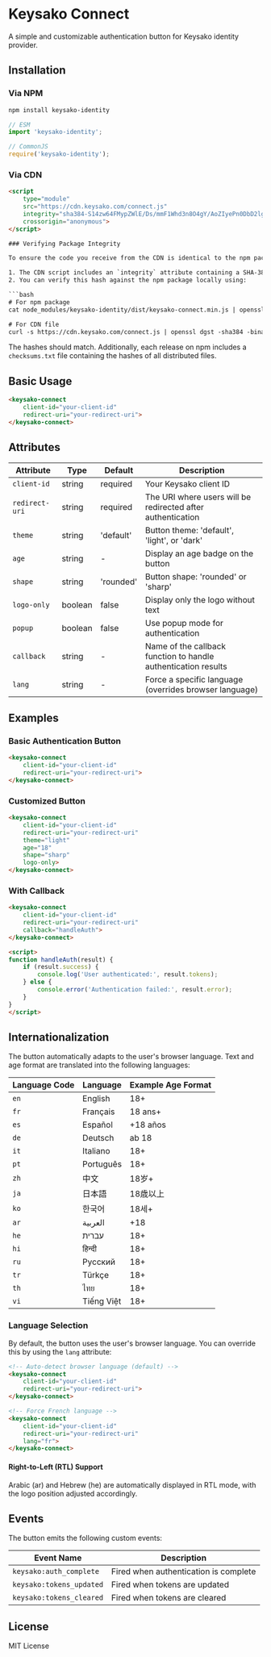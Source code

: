 # Keysako Connect

A simple and customizable authentication button for Keysako identity provider.

## Installation

### Via NPM

```bash
npm install keysako-identity
```

```javascript
// ESM
import 'keysako-identity';

// CommonJS
require('keysako-identity');
```

### Via CDN

```html
<script 
    type="module" 
    src="https://cdn.keysako.com/connect.js"
    integrity="sha384-S14zw64FMypZWlE/Ds/mmF1Whd3n8O4gY/AoZIyePn0DbD2lgMyGtp7HlDGFRbjW"
    crossorigin="anonymous">
</script>

### Verifying Package Integrity

To ensure the code you receive from the CDN is identical to the npm package:

1. The CDN script includes an `integrity` attribute containing a SHA-384 hash of the file
2. You can verify this hash against the npm package locally using:

```bash
# For npm package
cat node_modules/keysako-identity/dist/keysako-connect.min.js | openssl dgst -sha384 -binary | openssl base64 -A

# For CDN file
curl -s https://cdn.keysako.com/connect.js | openssl dgst -sha384 -binary | openssl base64 -A
```

The hashes should match. Additionally, each release on npm includes a `checksums.txt` file containing the hashes of all distributed files.

## Basic Usage

```html
<keysako-connect
    client-id="your-client-id"
    redirect-uri="your-redirect-uri">
</keysako-connect>
```

## Attributes

| Attribute | Type | Default | Description |
|-----------|------|---------|-------------|
| `client-id` | string | required | Your Keysako client ID |
| `redirect-uri` | string | required | The URI where users will be redirected after authentication |
| `theme` | string | 'default' | Button theme: 'default', 'light', or 'dark' |
| `age` | string | - | Display an age badge on the button |
| `shape` | string | 'rounded' | Button shape: 'rounded' or 'sharp' |
| `logo-only` | boolean | false | Display only the logo without text |
| `popup` | boolean | false | Use popup mode for authentication |
| `callback` | string | - | Name of the callback function to handle authentication results |
| `lang` | string | - | Force a specific language (overrides browser language) |

## Examples

### Basic Authentication Button
```html
<keysako-connect
    client-id="your-client-id"
    redirect-uri="your-redirect-uri">
</keysako-connect>
```

### Customized Button
```html
<keysako-connect
    client-id="your-client-id"
    redirect-uri="your-redirect-uri"
    theme="light"
    age="18"
    shape="sharp"
    logo-only>
</keysako-connect>
```

### With Callback
```html
<keysako-connect
    client-id="your-client-id"
    redirect-uri="your-redirect-uri"
    callback="handleAuth">
</keysako-connect>

<script>
function handleAuth(result) {
    if (result.success) {
        console.log('User authenticated:', result.tokens);
    } else {
        console.error('Authentication failed:', result.error);
    }
}
</script>
```

## Internationalization

The button automatically adapts to the user's browser language. Text and age format are translated into the following languages:

| Language Code | Language | Example Age Format |
|--------------|----------|-------------------|
| `en` | English | 18+ |
| `fr` | Français | 18 ans+ |
| `es` | Español | +18 años |
| `de` | Deutsch | ab 18 |
| `it` | Italiano | 18+ |
| `pt` | Português | 18+ |
| `zh` | 中文 | 18岁+ |
| `ja` | 日本語 | 18歳以上 |
| `ko` | 한국어 | 18세+ |
| `ar` | العربية | +18 |
| `he` | עברית | 18+ |
| `hi` | हिन्दी | 18+ |
| `ru` | Русский | 18+ |
| `tr` | Türkçe | 18+ |
| `th` | ไทย | 18+ |
| `vi` | Tiếng Việt | 18+ |

### Language Selection

By default, the button uses the user's browser language. You can override this by using the `lang` attribute:

```html
<!-- Auto-detect browser language (default) -->
<keysako-connect
    client-id="your-client-id"
    redirect-uri="your-redirect-uri">
</keysako-connect>

<!-- Force French language -->
<keysako-connect
    client-id="your-client-id"
    redirect-uri="your-redirect-uri"
    lang="fr">
</keysako-connect>
```

#### Right-to-Left (RTL) Support

Arabic (ar) and Hebrew (he) are automatically displayed in RTL mode, with the logo position adjusted accordingly.

## Events

The button emits the following custom events:

| Event Name | Description |
|------------|-------------|
| `keysako:auth_complete` | Fired when authentication is complete |
| `keysako:tokens_updated` | Fired when tokens are updated |
| `keysako:tokens_cleared` | Fired when tokens are cleared |

## License

MIT License
